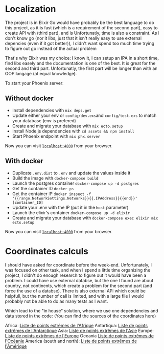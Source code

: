 # Localization

The project is in Elixir
Go would have probably be the best language to do this project, as it is fast (which is a requirement of the second part), easy to create API with (third part), and is 
Unfortunatly, time is also a constraint. As I don't know go (nor it libs, just that it isn't really easy to use external depencies (even if it got better)), I didn't want spend too much time trying to figure out go instead of the actual problem

That's why Elixir was my choice: I know it, I can setup an IPA in a short time, find libs easely and the documentation is one of the best. It is great for the second and third part.
Unfortunatly, the first part will be longer than with an OOP langage (at equal knowledge).

To start your Phoenix server:

## Without docker

  * Install dependencies with `mix deps.get`
  * Update either your env or `config/dev.exs`and `config/test.exs` to match your database (env is prefered)
  * Create and migrate your database with `mix ecto.setup`
  * Install Node.js dependencies with `cd assets && npm install`
  * Start Phoenix endpoint with `mix phx.server`

Now you can visit [`localhost:4000`](http://localhost:4000) from your browser.

## With docker

  * Duplicate `.env.dist` to `.env` and update the values inside it
  * Build the image with `docker-compose build`
  * Launch the postgres container `docker-compose up -d postgres`
  * Get the container ID `docker ps`
  * Get the container IP `docker inspect -f '{{range.NetworkSettings.Networks}}{{.IPAddress}}{{end}}' [container_ID]`
  * Update your .env with the IP (put it in the `host` parameter)
  * Launch the elixir's container `docker-compose up -d elixir`
  * Create and migrate your database with `docker-compose exec elixir mix ecto.setup`

Now you can visit [`localhost:4000`](http://localhost:4000) from your browser.

# Coordinates calculs

I should have asked for coordinate before the week-end. Unfortunately, I was focused on other task, and when I spend a little time organizing the project, I didn't do enough research to figure out it would have been a problem.
I could have use external databse, but the one I found are about country, not continents, which create a problem for the second part (and force the use of a databse).
There is also external API which could be helpfull, but the number of call is limited, and with a large file I would probably not be able to do as many tests as I want.

Which lead to the "in house" solution, where we use one dependencies and data stored in the code: (You can find the sources of the coordinates here)

Africa: [Liste de points extrêmes de l'Afrique](https://fr.wikipedia.org/wiki/Liste_de_points_extrêmes_de_l%27Afrique)
Antartiqua: [Liste de points extrêmes de l'Antarctique](https://fr.wikipedia.org/wiki/Liste_de_points_extrêmes_de_l%27Antarctique)
Asia: [Liste de points extrêmes de l'Asie](https://fr.wikipedia.org/wiki/Liste_de_points_extrêmes_de_l%27Asie)
Europe: [Liste de points extrêmes de l'Europe](https://fr.wikipedia.org/wiki/Liste_de_points_extrêmes_de_l%27Europe) 
Oceania [Liste de points extrêmes de l'Océanie](https://fr.wikipedia.org/wiki/Liste_de_points_extrêmes_de_l%27Océanie)
America (south and north): [Liste de points extrêmes de l'Amérique](https://fr.wikipedia.org/wiki/Liste_de_points_extrêmes_de_l%27Amérique)
